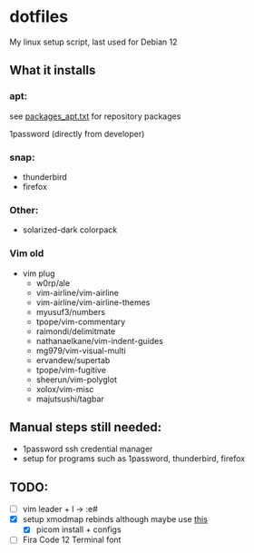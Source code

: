 # dotfiles
My linux setup script, last used for Debian 12

## What it installs
### apt:
see [packages_apt.txt](./packages_apt.txt) for repository packages

1password (directly from developer)

### snap:
* thunderbird
* firefox

### Other:
* solarized-dark colorpack

### Vim old
* vim plug 
  * w0rp/ale
  * vim-airline/vim-airline
  * vim-airline/vim-airline-themes
  * myusuf3/numbers
  * tpope/vim-commentary
  * raimondi/delimitmate
  * nathanaelkane/vim-indent-guides
  * mg979/vim-visual-multi
  * ervandew/supertab
  * tpope/vim-fugitive
  * sheerun/vim-polyglot
  * xolox/vim-misc
  * majutsushi/tagbar

## Manual steps still needed:
- 1password ssh credential manager
- setup for programs such as 1password, thunderbird, firefox

## TODO:
 * [ ] vim leader + l -> :e#
 * [X] setup xmodmap rebinds although maybe use [this](https://wiki.archlinux.org/title/Map_scancodes_to_keycodes)
    * [X] picom install + configs
 * [ ] Fira Code 12 Terminal font
